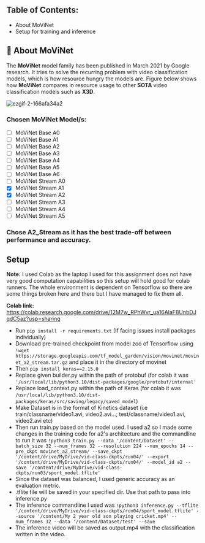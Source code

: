 ## Table of Contents:
- About MoViNet
- Setup for training and inference


## 📖 About MoViNet
The **MoViNet** model family has been published in March 2021 by Google research. It tries to solve the recurring problem with video classification models, which is how resource hungry the models are. Figure below shows how **MoViNet** compares in resource usage to other **SOTA** video classification models such as **X3D**.

![ezgif-2-166afa34a2](https://user-images.githubusercontent.com/88816150/227913487-4ed5b612-304b-4dd1-acf7-cddfb4f195ca.jpg)

### Chosen MoViNet Model/s:
- [ ] MoViNet Base A0
- [ ] MoViNet Base A1
- [ ] MoViNet Base A2
- [ ] MoViNet Base A3
- [ ] MoViNet Base A4
- [ ] MoViNet Base A5
- [ ] MoViNet Base A6
- [ ] MoViNet Stream A0
- [x] MoViNet Stream A1
- [x] MoViNet Stream A2
- [ ] MoViNet Stream A3
- [ ] MoViNet Stream A4
- [ ] MoViNet Stream A5

### Chose A2_Stream as it has the best trade-off between performance and accuracy.



## Setup
**Note:** I used Colab as the laptop I used for this assignment does not have very good computation capabilities so this setup will hold good for colab runners. The whole environment is dependent on Tensorflow so there are some things broken here and there but I have managed to fix them all.

**Colab link:** https://colab.research.google.com/drive/12M7w_RPhWvr_ua16AlaF8UnbDJqdC5az?usp=sharing

- Run ```pip install -r requirements.txt``` (If facing issues install packages individually)
- Download pre-trained checkpoint from model zoo of Tensorflow using ```!wget https://storage.googleapis.com/tf_model_garden/vision/movinet/movinet_a2_stream.tar.gz``` and place it in the directory of movinet
- Then ```pip install keras==2.15.0 ```
- Replace given builder.py within the path of protobuf (for colab it was ```'/usr/local/lib/python3.10/dist-packages/google/protobuf/internal'```
- Replace load_context.py within the path of Keras (for colab it was ```/usr/local/lib/python3.10/dist-packages/keras/src/saving/legacy/saved_model```)
- Make Dataset is in the format of Kinetics dataset (i.e train/classname/video1.avi, video2.avi...; test/classname/video1.avi, video2.avi etc)
- Then run train.py based on the model used. I used a2 so I made some changes in the training code for a2's architecture and the commandline to run it was ```!python3 train.py --data '/content/Dataset' --batch_size 32 --num_frames 32 --resolution 224 --num_epochs 14 --pre_ckpt movinet_a2_stream/ --save_ckpt '/content/drive/MyDrive/vid-class-ckpts/run04/' --export '/content/drive/MyDrive/vid-class-ckpts/run04/' --model_id a2 --save '/content/drive/MyDrive/vid-class-ckpts/run03/sport_model.tflite'```
- Since the dataset was balanced, I used generic accuracy as an evaluation metric.
- .tflite file will be saved in your specified dir. Use that path to pass into inference.py
- The inference commandline I used was ```!python3 inference.py --tflite '/content/drive/MyDrive/vid-class-ckpts/run04/sport_model.tflite' --source '/content/My 2 year old son playing cricket.mp4' --num_frames 32 --data '/content/Dataset/test' --save```
- The inference video will be saved as output.mp4 with the classification written in the video.

